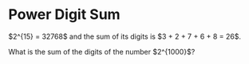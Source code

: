 # Power Digit Sum

<p>$2^{15} = 32768$ and the sum of its digits is $3 + 2 + 7 + 6 + 8 = 26$.</p>
<p>What is the sum of the digits of the number $2^{1000}$?</p>
